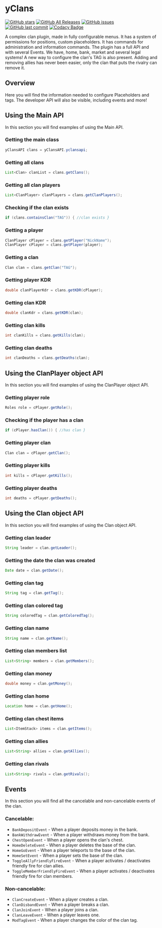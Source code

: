 # yClans

[![GitHub stars](https://img.shields.io/github/stars/yChusy/yclans-api.svg)](https://github.com/yChusy/yclans-api/stargazers)
[![GitHub All Releases](https://img.shields.io/github/downloads/yChusy/yclans-api/total.svg?logoColor=fff)](https://github.com/yChusy/yclans-api/releases/latest)
[![GitHub issues](https://img.shields.io/github/issues-raw/yChusy/yclans-api.svg?label=issues)](https://github.com/yChusy/yclans-api/issues)
[![GitHub last commit](https://img.shields.io/github/last-commit/yChusy/yclans-api.svg)](https://github.com/yChusy/yclans-api/commit)
[![Codacy Badge](https://api.codacy.com/project/badge/Grade/5239a5b8f99b4ed49902b6aaee63f1b2)](https://app.codacy.com/app/heroslender/HeroMagnata?utm_source=github.com&utm_medium=referral&utm_content=yChusy/yclans-api&utm_campaign=Badge_Grade_Dashboard)

A complex clan plugin, made in fully configurable menus. It has a system of permissions for positions, custom placeholders. It has commands for administration and information commands. The plugin has a full API and with several Events. We have, home, bank, market and several legal systems! A new way to configure the clan's TAG is also present. Adding and removing allies has never been easier, only the clan that puts the rivalry can remove it.

## Overview
Here you will find the information needed to configure Placeholders and tags.
The developer API will also be visible, including events and more!


## Using the Main API
In this section you will find examples of using the Main API.

### Getting the main class
```java
yClansAPI clans = yClansAPI.yclansapi;
```

### Getting all clans
```java
List<Clan> clanList = clans.getClans();
```

### Getting all clan players
```java
List<ClanPlayer> clanPlayers = clans.getClanPlayers();
```

### Checking if the clan exists
```java
if (clans.containsClan("TAG")) { //clan exists }
```

### Getting a player
```java
ClanPlayer cPlayer = clans.getPlayer("NickName");
ClanPlayer cPlayer = clans.getPlayer(player);
```

### Getting a clan
```java
Clan clan = clans.getClan("TAG");
```

### Getting player KDR
```java
double clanPlayerKdr = clans.getKDR(cPlayer);
```

### Getting clan KDR
```java
double clanKdr = clans.getKDR(clan);
```
### Getting clan kills
```java
int clanKills = clans.getKills(clan);
```

### Getting clan deaths
```java
int clanDeaths = clans.getDeaths(clan);
```


## Using the ClanPlayer object API
In this section you will find examples of using the ClanPlayer object API.

### Getting player role
```java
Roles role = cPlayer.getRole();
```

### Checking if the player has a clan
```java
if (cPlayer.hasClan()) { //has clan }
```

### Getting player clan
```java
Clan clan = cPlayer.getClan();
```

### Getting player kills
```java
int kills = cPlayer.getKills();
```

### Getting player deaths
```java
int deaths = cPlayer.getDeaths();
```


## Using the Clan object API
In this section you will find examples of using the Clan object API.

### Getting clan leader
```java
String leader = clan.getLeader();
```

### Getting the date the clan was created
```java
Date date = clan.getDate();
```

### Getting clan tag
```java
String tag = clan.getTag();
```

### Getting clan colored tag
```java
String coloredTag = clan.getColoredTag();
```

### Getting clan name
```java
String name = clan.getName();
```

### Getting clan members list
```java
List<String> members = clan.getMembers();
```

### Getting clan money
```java
double money = clan.getMoney();
```

### Getting clan home
```java
Location home = clan.getHome();
```

### Getting clan chest items
```java
List<ItemStack> items = clan.getItems();
```

### Getting clan allies
```java
List<String> allies = clan.getAllies();
```

### Getting clan rivals
```java
List<String> rivals = clan.getRivals();
```


## Events
In this section you will find all the cancelable and non-cancelable events of the clan.

### Cancelable:
- ```BankDepositEvent``` - When a player deposits money in the bank.
- ```BankWithdrawEvent``` - When a player withdraws money from the bank.
- ```ChestOpenEvent``` - When a player opens the clan's chest.
- ```HomeDeleteEvent``` - When a player deletes the base of the clan.
- ```HomeGoEvent``` - When a player teleports to the base of the clan.
- ```HomeSetEvent``` - When a player sets the base of the clan.
- ```ToggleAllyFriendlyFireEvent``` - When a player activates / deactivates friendly fire for clan allies.
- ```ToggleMemberFriendlyFireEvent``` - When a player activates / deactivates friendly fire for clan members.

### Non-cancelable:
- ```ClanCreateEvent``` - When a player creates a clan.
- ```ClanDisbandEvent``` - When a player breaks a clan.
- ```ClanJoinEvent``` - When a player joins a clan.
- ```ClanLeaveEvent``` - When a player leaves one.
- ```ModTagEvent``` - When a player changes the color of the clan tag.
